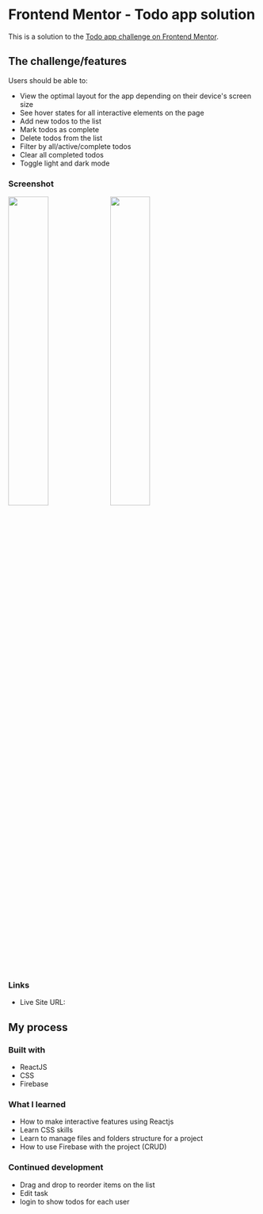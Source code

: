 # Frontend Mentor - Todo app solution

This is a solution to the [Todo app challenge on Frontend Mentor](https://www.frontendmentor.io/challenges/todo-app-Su1_KokOW).

## The challenge/features

Users should be able to:

- View the optimal layout for the app depending on their device's screen size
- See hover states for all interactive elements on the page
- Add new todos to the list
- Mark todos as complete
- Delete todos from the list
- Filter by all/active/complete todos
- Clear all completed todos
- Toggle light and dark mode

### Screenshot
<img src="https://user-images.githubusercontent.com/126160990/222886560-57590e41-d561-47f2-a0bd-a54fb32233eb.png" width="40%">
<img src="[https://user-images.githubusercontent.com/126160990/222886560-57590e41-d561-47f2-a0bd-a54fb32233eb.png](https://user-images.githubusercontent.com/126160990/222907293-4bc46be7-d995-4102-89b8-453558e530a5.png)" width="40%">


### Links

- Live Site URL: 

## My process
### Built with

- ReactJS
- CSS
- Firebase

### What I learned

- How to make interactive features using Reactjs
- Learn CSS skills
- Learn to manage files and folders structure for a project
- How to use Firebase with the project (CRUD)

### Continued development

- Drag and drop to reorder items on the list
- Edit task
- login to show todos for each user
